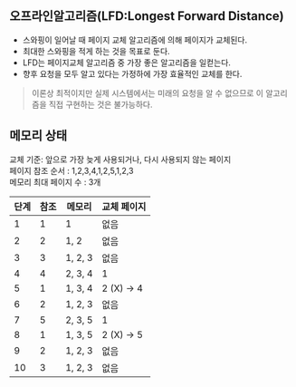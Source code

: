 ## 오프라인알고리즘(LFD:Longest Forward Distance)
- 스와핑이 일어날 때 페이지 교체 알고리즘에 의해 페이지가 교체된다.
- 최대한 스와핑을 적게 하는 것을 목표로 둔다.
- LFD는 페이지교체 알고리즘 중 가장 좋은 알고리즘을 일컫는다.
- 향후 요청을 모두 알고 있다는 가정하에 가장 효율적인 교체를 한다.
>이론상 최적이지만 실제 시스템에서는 미래의 요청을 알 수 없으므로
>이 알고리즘을 직접 구현하는 것은 불가능하다.

## 메모리 상태
교체 기준: 앞으로 가장 늦게 사용되거나, 다시 사용되지 않는 페이지 <br>
페이지 참조 순서 : 1,2,3,4,1,2,5,1,2,3 <br>
메모리 최대 페이지 수 : 3개 <br>

| 단계 | 참조 | 메모리     | 교체 페이지    |
| -- | -- | ------- | --------- |
| 1  | 1  | 1       | 없음        |
| 2  | 2  | 1, 2    | 없음        |
| 3  | 3  | 1, 2, 3 | 없음        |
| 4  | 4  | 2, 3, 4 | 1         |
| 5  | 1  | 1, 3, 4 | 2 (X) → 4 |
| 6  | 2  | 1, 2, 3 | 없음        |
| 7  | 5  | 2, 3, 5 | 1         |
| 8  | 1  | 1, 3, 5 | 2 (X) → 5 |
| 9  | 2  | 1, 2, 3 | 없음        |
| 10 | 3  | 1, 2, 3 | 없음        |

